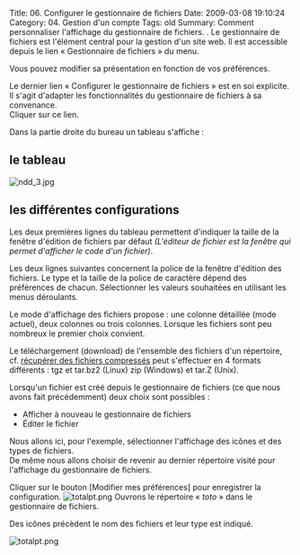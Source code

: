Title: 06. Configurer le gestionnaire de fichiers 
Date: 2009-03-08 19:10:24
Category: 04. Gestion d'un compte
Tags: old
Summary: Comment personnaliser l'affichage du gestionnaire de fichiers. . Le gestionnaire de fichiers est l'élément central pour la gestion d'un site web.
Il est accessible depuis le lien « Gestionnaire de fichiers » du menu.

Vous pouvez modifier sa présentation en fonction de vos préférences.

Le dernier lien « Configurer le gestionnaire de fichiers » est en soi explicite.<br/>
Il s'agit d'adapter les fonctionnalités du gestionnaire de fichiers à sa convenance.<br/>
Cliquer sur ce lien.

Dans la partie droite du bureau un tableau s'affiche :

## le tableau

<img src="/img/ndd_3.jpg" title="to complete" alt="ndd_3.jpg" />

## les différentes configurations

Les deux premières lignes du tableau permettent d'indiquer la taille de la fenêtre d'édition de fichiers par défaut *(L'éditeur de fichier est la fenêtre qui permet d'afficher le code d'un fichier)*.

Les deux lignes suivantes concernent la police de la fenêtre d'édition des fichiers. Le type et la taille de la police de caractère dépend des préférences de chacun.
Sélectionner les valeurs souhaitées en utilisant les menus déroulants.

Le mode d'affichage des fichiers propose : une colonne détaillée (mode actuel), deux colonnes ou trois colonnes. Lorsque les fichiers sont peu nombreux le premier choix convient.

Le téléchargement (download) de l'ensemble des fichiers d'un répertoire, cf. [récupérer des fichiers compressés](art8) peut s'effectuer en 4 formats différents : tgz et tar.bz2 (Linux) zip (Windows) et tar.Z (Unix).

Lorsqu'un fichier est créé depuis le gestionnaire de fichiers (ce que nous avons fait précédemment) deux choix sont possibles :

- Afficher à nouveau le gestionnaire de fichiers
- Éditer le fichier

Nous allons ici, pour l'exemple, sélectionner l'affichage des icônes et des types de fichiers.<br/>
De même nous allons choisir de revenir au dernier répertoire visité pour l'affichage du gestionnaire de fichiers.

Cliquer sur le bouton [Modifier mes préférences] pour enregistrer la configuration.
<img src="/img/totalpt.png" title="to complete" alt="totalpt.png" />
Ouvrons le répertoire « *toto* » dans le gestionnaire de fichiers.

Des icônes précèdent le nom des fichiers et leur type est indiqué.

<img src="/img/totalpt.png" title="to complete" alt="totalpt.png" />
